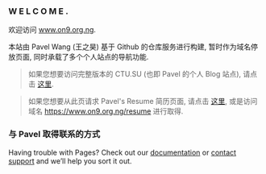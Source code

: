 ###       W E L C O M E .   
	
欢迎访问 www.on9.org.ng. 

本站由 Pavel Wang (王之昊) 基于 Github 的仓库服务进行构建, 暂时作为域名停放页面, 同时承载了多个个人站点的导航功能. 

> 如果您想要访问完整版本的 CTU.SU (也即 Pavel 的个人 Blog 站点), 请点击 [这里](https://ctu.su).


> 如果您想要从此页请求 Pavel's Resume 简历页面, 请点击 [这里](https://pavel.wang), 或是访问域名 https://www.on9.org.ng/resume 进行取得.

### 与 Pavel 取得联系的方式

Having trouble with Pages? Check out our [documentation](https://help.github.com/categories/github-pages-basics/) or [contact support](https://github.com/contact) and we’ll help you sort it out.
